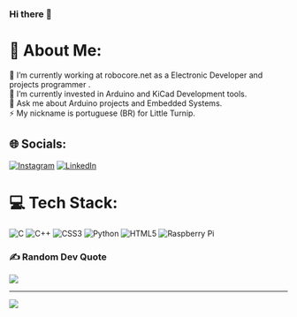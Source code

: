 ### Hi there 👋

# 💫 About Me:
🤝 I’m currently working at robocore.net as a Electronic Developer and projects programmer .<br>🌱 I’m currently invested in Arduino and KiCad Development tools.<br>💬 Ask me about Arduino projects and Embedded Systems.<br>⚡ My nickname is portuguese (BR) for Little Turnip.


## 🌐 Socials:
[![Instagram](https://img.shields.io/badge/Instagram-%23E4405F.svg?logo=Instagram&logoColor=white)](https://instagram.com/nabinhovisky) [![LinkedIn](https://img.shields.io/badge/LinkedIn-%230077B5.svg?logo=linkedin&logoColor=white)](https://linkedin.com/in/giovanni-grossi-de-castro-7b1065198) 

# 💻 Tech Stack:
![C](https://img.shields.io/badge/c-%2300599C.svg?style=for-the-badge&logo=c&logoColor=white) ![C++](https://img.shields.io/badge/c++-%2300599C.svg?style=for-the-badge&logo=c%2B%2B&logoColor=white) ![CSS3](https://img.shields.io/badge/css3-%231572B6.svg?style=for-the-badge&logo=css3&logoColor=white) ![Python](https://img.shields.io/badge/python-3670A0?style=for-the-badge&logo=python&logoColor=ffdd54) ![HTML5](https://img.shields.io/badge/html5-%23E34F26.svg?style=for-the-badge&logo=html5&logoColor=white) ![Raspberry Pi](https://img.shields.io/badge/-RaspberryPi-C51A4A?style=for-the-badge&logo=Raspberry-Pi)

### ✍️ Random Dev Quote
![](https://quotes-github-readme.vercel.app/api?type=horizontal&theme=radical)


---
[![](https://visitcount.itsvg.in/api?id=Nabinho&icon=0&color=0)](https://visitcount.itsvg.in)

<!-- Proudly created with GPRM ( https://gprm.itsvg.in ) -->
